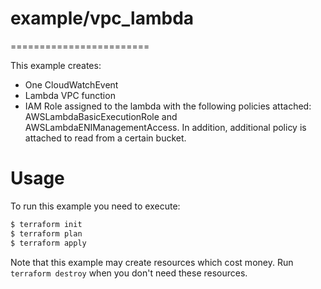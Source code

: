 # example/vpc_lambda
========================

This example creates:
- One CloudWatchEvent
- Lambda VPC function
- IAM Role assigned to the lambda with the following policies attached: AWSLambdaBasicExecutionRole and AWSLambdaENIManagementAccess. In addition, additional policy is attached to read from a certain bucket. 

Usage
=====

To run this example you need to execute:

```bash
$ terraform init
$ terraform plan
$ terraform apply
```

Note that this example may create resources which cost money. Run `terraform destroy` when you don't need these resources.